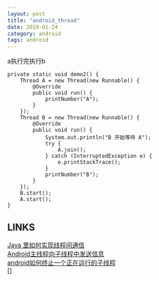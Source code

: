 ```yaml
---
layout: post
title: "android_thread"
date: 2019-01-24
category: android
tags: android
---
```


a执行完执行b

	private static void demo2() {
	    Thread A = new Thread(new Runnable() {
	        @Override
	        public void run() {
	            printNumber("A");
	        }
	    });
	    Thread B = new Thread(new Runnable() {
	        @Override
	        public void run() {
	            System.out.println("B 开始等待 A");
	            try {
	                A.join();
	            } catch (InterruptedException e) {
	                e.printStackTrace();
	            }
	            printNumber("B");
	        }
	    });
	    B.start();
	    A.start();
	}


## LINKS
[Java 里如何实现线程间通信](http://www.importnew.com/26850.html)  
[Android主线程向子线程中发送信息](https://blog.csdn.net/shyboyes/article/details/50087875)  
[android如何终止一个正在运行的子线程](https://blog.csdn.net/qq_35956194/article/details/80458909)  
[]